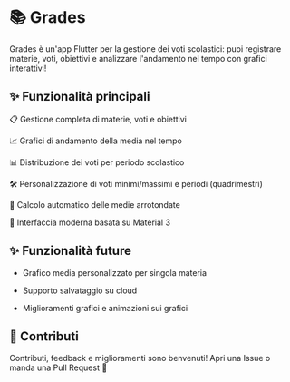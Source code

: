 # 📚 Grades
Grades è un'app Flutter per la gestione dei voti scolastici: puoi registrare materie, voti, obiettivi e analizzare l'andamento nel tempo con grafici interattivi!

## ✨ Funzionalità principali
📋 Gestione completa di materie, voti e obiettivi

📈 Grafici di andamento della media nel tempo

📊 Distribuzione dei voti per periodo scolastico

🛠️ Personalizzazione di voti minimi/massimi e periodi (quadrimestri)

🧠 Calcolo automatico delle medie arrotondate

🎨 Interfaccia moderna basata su Material 3

## ✨ Funzionalità future

- Grafico media personalizzato per singola materia

- Supporto salvataggio su cloud

- Miglioramenti grafici e animazioni sui grafici

## 🙌 Contributi
Contributi, feedback e miglioramenti sono benvenuti!
Apri una Issue o manda una Pull Request 🚀
